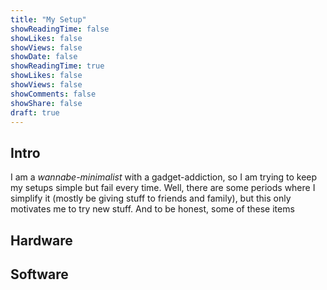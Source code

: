 ```yaml
---
title: "My Setup"
showReadingTime: false
showLikes: false
showViews: false
showDate: false
showReadingTime: true
showLikes: false
showViews: false
showComments: false
showShare: false
draft: true
---
```


## Intro

I am a *wannabe-minimalist* with a gadget-addiction, so I am trying to keep my setups simple but fail every time. Well, there are some periods where I simplify it (mostly be giving stuff to friends and family), but this only motivates me to try new stuff. And to be honest, some of these items

## Hardware

## Software
